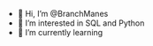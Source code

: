 - 👋 Hi, I’m @BranchManes
- 👀 I’m interested in SQL and Python
- 🌱 I’m currently learning



<!---
BranchManes/BranchManes is a ✨ special ✨ repository because its `README.md` (this file) appears on your GitHub profile.
You can click the Preview link to take a look at your changes.
--->
